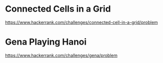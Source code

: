 # Connected Cells in a Grid

https://www.hackerrank.com/challenges/connected-cell-in-a-grid/problem

# Gena Playing Hanoi

https://www.hackerrank.com/challenges/gena/problem
